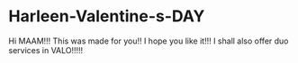 # Harleen-Valentine-s-DAY
Hi MAAM!!!
This was made for you!! I hope you like it!!! I shall also offer duo services in VALO!!!!!
